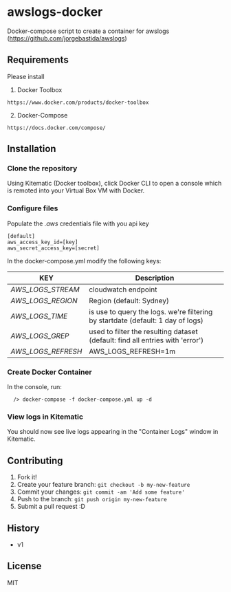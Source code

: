 # awslogs-docker
Docker-compose script to create a container for awslogs (https://github.com/jorgebastida/awslogs)

## Requirements
Please install

1) Docker Toolbox
```
https://www.docker.com/products/docker-toolbox
```
2) Docker-Compose
```
https://docs.docker.com/compose/
```

## Installation

### Clone the repository

Using Kitematic (Docker toolbox), click Docker CLI to open a console which is remoted into your Virtual Box VM with Docker.

### Configure files

Populate the *.aws* credentials file with you api key
```
[default]
aws_access_key_id=[key]
aws_secret_access_key=[secret]
```

In the docker-compose.yml modify the following keys: 

| KEY  | Description  |
|---|---|
|  *AWS_LOGS_STREAM* |  cloudwatch endpoint |
|  *AWS_LOGS_REGION*  |  Region (default: Sydney) |
|  *AWS_LOGS_TIME*  |  is use to query the logs. we're filtering by startdate (default: 1 day of logs) |
| *AWS_LOGS_GREP* | used to filter the resulting dataset (default: find all entries with 'error') |
| *AWS_LOGS_REFRESH* | AWS_LOGS_REFRESH=1m |


### Create Docker Container
In the console, run:
```
  /> docker-compose -f docker-compose.yml up -d
```

### View logs in Kitematic
You should now see live logs appearing in the "Container Logs" window in Kitematic.


## Contributing
1. Fork it!
2. Create your feature branch: `git checkout -b my-new-feature`
3. Commit your changes: `git commit -am 'Add some feature'`
4. Push to the branch: `git push origin my-new-feature`
5. Submit a pull request :D

## History
- v1

## License
MIT